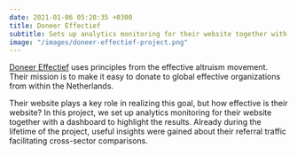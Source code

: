 ```yaml
---
date: 2021-01-06 05:20:35 +0300
title: Doneer Effectief
subtitle: Sets up analytics monitoring for their website together with a dashboard to highlight the results.
image: "/images/doneer-effectief-project.png"
---
```


[Doneer Effectief](https://doneereffectief.nl/en/) uses principles from the effective altruism movement. 
Their mission is to make it easy to donate to global effective organizations from within the Netherlands.

Their website plays a key role in realizing this goal, but how effective is their website? 
In this project, we set up analytics monitoring for their website together with a dashboard to highlight the results. 
Already during the lifetime of the project, useful insights were gained about their referral traffic facilitating cross-sector comparisons.
